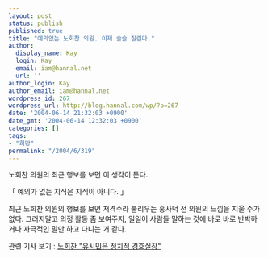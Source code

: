 ```yaml
---
layout: post
status: publish
published: true
title: "예의없는 노회찬 의원. 이제 슬슬 질린다."
author:
  display_name: Kay
  login: Kay
  email: iam@hannal.net
  url: ''
author_login: Kay
author_email: iam@hannal.net
wordpress_id: 267
wordpress_url: http://blog.hannal.com/wp/?p=267
date: '2004-06-14 21:32:03 +0900'
date_gmt: '2004-06-14 12:32:03 +0900'
categories: []
tags:
- "희망"
permalink: "/2004/6/319"
---
```

<p>노회찬 의원의 최근 행보를 보면 이 생각이 든다.</p>
<p>「 예의가 없는 지식은 지식이 아니다. 」</p>
<p>최근 노회찬 의원의 행보를 보면  저격수라 불리우는 홍사덕 전 의원의 느낌을 지울 수가 없다. 그러지말고 의정 활동 좀 보여주지, 일일이 사람들 말하는 것에 바로 바로 반박하거나 자극적인 말만 하고 다니는 거 같다.</p>
<p>관련 기사 보기 : <a href="http://news.naver.com/news_read.php?oldid=200406140000674817002" target="_blank">노회찬 "유시민은 정치적 경호실장"</a></p>
